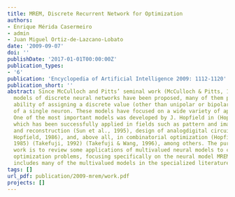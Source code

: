 ```yaml
---
title: MREM, Discrete Recurrent Network for Optimization
authors:
- Enrique Mérida Casermeiro
- admin
- Juan Miguel Ortiz-de-Lazcano-Lobato
date: '2009-09-07'
doi: ''
publishDate: '2017-01-01T00:00:00Z'
publication_types: 
- '6'
publication: 'Encyclopedia of Artificial Intelligence 2009: 1112-1120'
publication_short: ''
abstract: Since McCulloch and Pitts’ seminal work (McCulloch & Pitts, 1943), several
  models of discrete neural networks have been proposed, many of them presenting the
  ability of assigning a discrete value (other than unipolar or bipolar) to the output
  of a single neuron. These models have focused on a wide variety of applications.
  One of the most important models was developed by J. Hopfield in (Hopfield, 1982),
  which has been successfully applied in fields such as pattern and image recognition
  and reconstruction (Sun et al., 1995), design of analogdigital circuits (Tank &
  Hopfield, 1986), and, above all, in combinatorial optimization (Hopfield & Tank,
  1985) (Takefuji, 1992) (Takefuji & Wang, 1996), among others. The purpose of this
  work is to review some applications of multivalued neural models to combinatorial
  optimization problems, focusing specifically on the neural model MREM, since it
  includes many of the multivalued models in the specialized literature.
tags: []
url_pdf: publication/2009-mrem/work.pdf
projects: []
---
```

